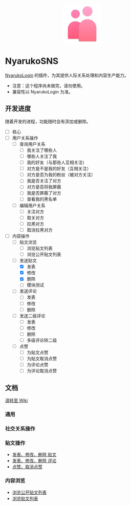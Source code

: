 <p align="center"><img src="icon/icon.png" width="128"></p>

# NyarukoSNS

[NyarukoLogin](https://github.com/kagurazakayashi/NyarukoLogin) 的插件，为其提供人际关系处理和内容生产能力。

- 注意：这个程序尚未做完，请勿使用。
- 兼容性以 NyarukoLogin 为准。

## 开发进度

随着开发的进程，功能随时会有添加或删除。

- [ ] 核心
- [ ] 用户关系操作
  - [ ] 查询用户关系
    - [ ] 我关注了哪些人
    - [ ] 哪些人关注了我
    - [ ] 我的好友（与那些人互相关注）
    - [ ] 对方是不是我的好友（互相关注）
    - [ ] 对方是否为我的粉丝（被对方关注）
    - [ ] 我是否关注了对方
    - [ ] 对方是否将我屏蔽
    - [ ] 我是否屏蔽了对方
    - [ ] 查看我的黑名单
  - [ ] 编辑用户关系
    - [ ] 关注对方
    - [ ] 取关对方
    - [ ] 拉黑对方
    - [ ] 取消拉黑对方
- [ ] 内容操作
  - [ ] 贴文浏览
    - [ ] 浏览贴文列表
    - [ ] 浏览公开贴文列表
  - [ ] 发送贴文
    - [x] 发表
    - [x] 修改
    - [x] 删除
    - [ ] 模块测试
  - [ ] 发送评论
    - [ ] 发表
    - [ ] 修改
    - [ ] 删除
  - [ ] 发送二级评论
    - [ ] 发表
    - [ ] 修改
    - [ ] 删除
    - [ ] 多级评论转二级
  - [ ] 点赞
    - [ ] 为贴文点赞
    - [ ] 为贴文取消点赞
    - [ ] 为评论点赞
    - [ ] 为评论取消点赞

## 文档

[请转至 Wiki](https://github.com/kagurazakayashi/NyarukoLogin/wiki)

### 通用

### 社交关系操作

### 贴文操作
- [发表、修改、删除 贴文](wiki/%E5%8F%91%E8%A1%A8%E3%80%81%E4%BF%AE%E6%94%B9%E3%80%81%E5%88%A0%E9%99%A4-%E8%B4%B4%E6%96%87)
- [发表、修改、删除 评论](wiki/%E5%8F%91%E8%A1%A8%E3%80%81%E4%BF%AE%E6%94%B9%E3%80%81%E5%88%A0%E9%99%A4-%E8%AF%84%E8%AE%BA)
- [点赞、取消点赞](wiki/%E7%82%B9%E8%B5%9E%E3%80%81%E5%8F%96%E6%B6%88%E7%82%B9%E8%B5%9E)

### 内容浏览
- [浏览公开贴文列表](wiki/%E6%B5%8F%E8%A7%88%E5%85%AC%E5%BC%80%E8%B4%B4%E6%96%87%E5%88%97%E8%A1%A8)
- [浏览贴文列表](wiki/%E6%B5%8F%E8%A7%88%E8%B4%B4%E6%96%87%E5%88%97%E8%A1%A8)